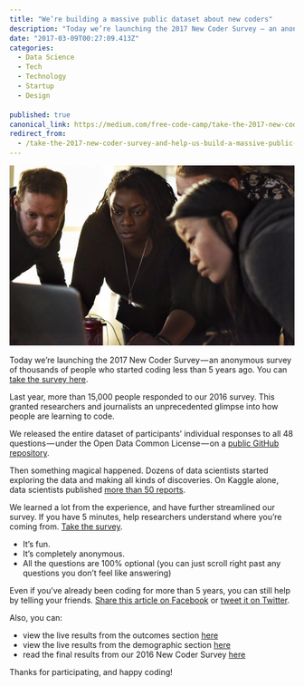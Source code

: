 ```yaml
---
title: "We’re building a massive public dataset about new coders"
description: "Today we’re launching the 2017 New Coder Survey — an anonymous survey of thousands of people who started coding less than 5 years ago. You can take the survey here. Last year, more than 15,000 people…"
date: "2017-03-09T00:27:09.413Z"
categories: 
  - Data Science
  - Tech
  - Technology
  - Startup
  - Design

published: true
canonical_link: https://medium.com/free-code-camp/take-the-2017-new-coder-survey-and-help-us-build-a-massive-public-dataset-8c808cbee7eb
redirect_from:
  - /take-the-2017-new-coder-survey-and-help-us-build-a-massive-public-dataset-8c808cbee7eb
---
```


![](./asset-1.png)

Today we’re launching the 2017 New Coder Survey — an anonymous survey of thousands of people who started coding less than 5 years ago. You can [take the survey here](http://bit.ly/2017-new-coder-survey).

Last year, more than 15,000 people responded to our 2016 survey. This granted researchers and journalists an unprecedented glimpse into how people are learning to code.

We released the entire dataset of participants’ individual responses to all 48 questions — under the Open Data Common License — on a [public GitHub repository](https://github.com/FreeCodeCamp/2016-new-coder-survey).

Then something magical happened. Dozens of data scientists started exploring the data and making all kinds of discoveries. On Kaggle alone, data scientists published [more than 50 reports](https://www.kaggle.com/freecodecamp/2016-new-coder-survey-/kernels).

We learned a lot from the experience, and have further streamlined our survey. If you have 5 minutes, help researchers understand where you’re coming from. [Take the survey](http://bit.ly/2017-new-coder-survey).

-   It’s fun.
-   It’s completely anonymous.
-   All the questions are 100% optional (you can just scroll right past any questions you don’t feel like answering)

Even if you’ve already been coding for more than 5 years, you can still help by telling your friends. [Share this article on Facebook](https://www.facebook.com/sharer/sharer.php?u=https%3A//medium.freecodecamp.com/take-the-2017-new-coder-survey-and-help-us-build-a-massive-public-dataset-8c808cbee7eb) or [tweet it on Twitter](https://twitter.com/intent/tweet?text=Help%20us%20build%20a%20massive%20public%20dataset%20about%20new%20coders.&url=https://medium.freecodecamp.com/take-the-2017-new-coder-survey-and-help-us-build-a-massive-public-dataset-8c808cbee7eb).

Also, you can:

-   view the live results from the outcomes section [here](http://bit.ly/2n0FMKm)
-   view the live results from the demographic section [here](http://bit.ly/2m40K79)
-   read the final results from our 2016 New Coder Survey [here](https://medium.freecodecamp.com/we-asked-15-000-people-who-they-are-and-how-theyre-learning-to-code-4104e29b2781#.pdpnnbaw7)

Thanks for participating, and happy coding!
